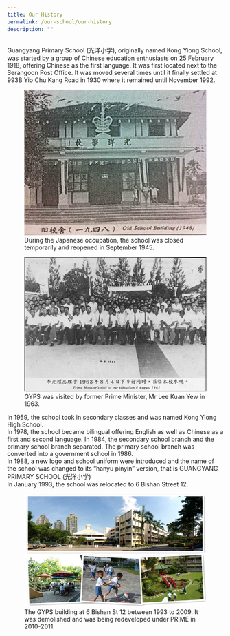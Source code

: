 ```yaml
---
title: Our History
permalink: /our-school/our-history
description: ""
---
```

Guangyang Primary School (光洋小学), originally named Kong Yiong School, was started by a group of Chinese education enthusiasts on 25 February 1918, offering Chinese as the first language. It was first located next to the Serangoon Post Office. It was moved several times until it finally settled at 993B Yio Chu Kang Road in 1930 where it remained until November 1992.

<figure>
<img src="/images/history1.jpeg">
<figcaption>During the Japanese occupation, the school was closed temporarily and reopened in September 1945.</figcaption>
</figure>

<figure>
<img src="/images/history2.jpeg">
<figcaption>GYPS was visited by former Prime Minister, Mr Lee Kuan Yew in 1963.</figcaption>
</figure>

In 1959, the school took in secondary classes and was named Kong Yiong High School.  
In 1978, the school became bilingual offering English as well as Chinese as a first and second language. In 1984, the secondary school branch and the primary school branch separated. The primary school branch was converted into a government school in 1986.  
In 1988, a new logo and school uniform were introduced and the name of the school was changed to its “hanyu pinyin” version, that is GUANGYANG PRIMARY SCHOOL (光洋小学)  
In January 1993, the school was relocated to 6 Bishan Street 12.

<figure>
<img src="/images/history3.jpeg">
<figcaption>The GYPS building at 6 Bishan St 12 between 1993 to 2009. It was demolished and was being redeveloped under PRIME in 2010-2011.</figcaption>
</figure>

